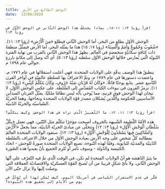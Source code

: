 ```yaml
---
title:  الوحش الطالع من الأرض
date:  13/06/2024
---
```


`اقرأ رؤيا ١٣: ١١-١٨. بماذا يختلفُ هذا الوحش الثّاني عن الوحش الأوّل في رؤيا ١٣؟`

الوحش الأوّل يطلع من البحر، أما الوحش الثّاني فيطلع «مِنَ ٱلْأَرْضِ» (رؤيا ١٣: ١١). »شُعُوبٌ وَجُمُوعٌ وَأُمَمٌ وَأَلْسِنَةٌ» (رؤيا ١٧: ١٥) هذا ما يمثّله البحر، أما الأرض فتمثِّلُ منطقةً ذات كثافةٍ سكانيّةٍ منخفضةٍ في العالم. يظهرُ هذا الوحش الثّاني بالقرب من نهاية الفترة النّبويّة الّتي يُمارس خلالها الوحش الأوّل سلطته (رؤيا ١٣: ٥). أي أنّه وصلَ إلى مكانةٍ بارزةٍ حوالي عام ١٧٩٨ م.

ينطبقُ هذا الوصف بدقّةٍ على الولايات المتحدة، فهي أعلنت استقلالها في عام ١٧٧٦ م، واعتمدت دستورها في عام ١٧٨٩ م، وتمَّ الاعترافُ بها كسلطةٍ عالميّةٍ في أواخر القرن التّاسع عشر. يتابع يوحنّا قائلًا، «وَكَانَ لَهُ قَرْنَانِ شِبْهُ خَرُوفٍ، وَكَانَ يَتَكَلَّمُ كَتِنِّينٍ» (رؤيا ١٣: ١١). ترمزُ القرون في نبوءات الكتاب المُقدّس إلى السُّلطة. على عكس الوحش الأوّل، لا تيجان لهذا الوحش فوق قرنيهِ، مما يُوحي بأنّه ليس نظامًا ملكيًا. يمثّلُ القرنان المبدأين الأساسيين للحكومة واللّذين يُشكلان مصدرَ قوّة الولايات المتحدة ونجاحها، وهما الحريّةُ السّياسيّة والحريّةُ الدّينيّة.

`اقرأ رؤيا ١٣: ١١، ١٢. ما التّغييرُ الّذي تراه في هذا الوحش، وكيف يتكلّم؟`

هذه الأمّةُ اللّطيفة الشّبيهة بالخروف أصبحت مؤخرًا تتكلّم مثل التّنّين، فهي تعمل «بِكُلِّ سُلْطَانِ ٱلْوَحْشِ ٱلْأَوَّلِ» (رؤيا ١٣: ١٢) وتتخلّى عن مبادئ الحريّة الدّينيّة، مما يجعلُ «ٱلْأَرْضَ وَٱلسَّاكِنِينَ فِيهَا يَسْجُدُونَ لِلْوَحْشِ ٱلْأَوَّلِ»  (رؤيا ١٣: ١٢). ستقود الولايات المتحدة العالمَ بمطالبة كلِّ شخصٍ على وجه الأرض بعبادة الوحش الأوّل من خلال الاعتراف بالسّلطة الدّينيّة والمدنيّة للبابوية. وفقًا لهذه النّبوءة، تصنع الولايات المتحدة صورةً للوحش - اتحاد الكنيسة والدّولة - وسوف تأمر أو تُلزِم الجميع بأنْ يعبدوا هذه الصّورة.

ما يثيرُ الدّهشة هو أنّ الولاياتِ المتحدةَ لم تكن، في الوقت الّذي تمَّ فيه التّعرّف على أنّها الوحش الثّاني، ولا بأيّ شكلٍ قريبةً من أن تُصبحَ القوّةَ العسكريّة والاقتصاديّة العملاقة التي وصلت إليها ولا تزال حتّى الآن.

`فكّر في عدم الاستقرار السّياسي في أمريكا اليوم، كيف يُمكن لهذا أن يُؤدّيَّ في يوم من الأيام إلى تحقيق هذه النّبوءة؟`